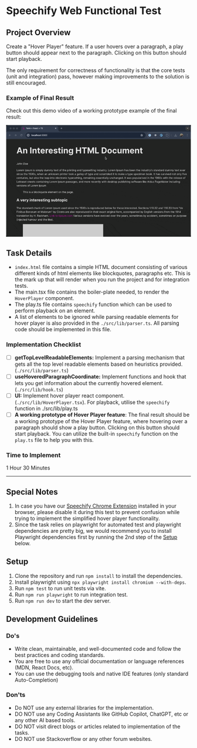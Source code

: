 # Speechify Web Functional Test

## Project Overview

Create a "Hover Player" feature. If a user hovers over a paragraph, a play button should appear next to the paragraph. Clicking on this button should start playback.

The only requirement for correctness of functionality is that the core tests (unit and integration) pass, however making improvements to the solution is still encouraged.

### Example of Final Result
Check out this demo video of a working prototype example of the final result:

![Example](demo.gif)


## Task Details

- `index.html` file contains a simple HTML document consisting of various different kinds of html elements like blockquotes, paragraphs etc. This is the mark up that will render when you run the project and for integration tests.
- The main.tsx file contains the boiler-plate needed, to render the `HoverPlayer` component.
- The play.ts file contains `speechify` function which can be used to perform playback on an element.
- A list of elements to be ignored while parsing readable elements for hover player is also provided in the `./src/lib/parser.ts`. All parsing code should be implemented in this file.

### Implementation Checklist

- [ ] **getTopLevelReadableElements:** Implement a parsing mechanism that gets all the top level readable elements based on heuristics provided. (`./src/lib/parser.ts`)
- [ ] **useHoveredParagraphCoordinate:** Implement functions and hook that lets you get information about the currently hovered element. (`./src/lib/hook.ts`)
- [ ] **UI:** Implement hover player react component. (`./src/lib/HoverPlayer.tsx`). For playback, utilise the `speechify` function in ./src/lib/play.ts
- [ ] **A working prototype of Hover Player feature**: The final result should be a working prototype of the Hover Player feature, where hovering over a paragraph should show a play button. Clicking on this button should start playback. You can utilize the built-in `speechify` function on the `play.ts` file to help you with this.

### Time to Implement

1 Hour 30 Minutes

---
## Special Notes
1. In case you have our [Speechify Chrome Extension](https://chromewebstore.google.com/detail/speechify-text-to-speech/ljflmlehinmoeknoonhibbjpldiijjmm?hl=en) installed in your browser, please disable it during this test to prevent confusion while trying to implement the simplified hover player functionality.
2. Since the task relies on playwright for automated test and playwright dependencies are pretty big, we would recommend you to install Playwright dependencies first by running the 2nd step of the [Setup](#setup) below.

## Setup

1. Clone the repository and run `npm install` to install the dependencies.
2. Install playwright using `npx playwright install chromium --with-deps`.
3. Run `npm test` to run unit tests via vite.
4. Run `npm run playwright` to run integration test.
5. Run `npm run dev` to start the dev server.

## Development Guidelines

### Do's

- Write clean, maintainable, and well-documented code and follow the best practices and coding standards.
- You are free to use any official documentation or language references (MDN, React Docs, etc).
- You can use the debugging tools and native IDE features (only standard Auto-Completion)

### Don'ts

- Do NOT use any external libraries for the implementation.
- DO NOT use any Coding Assistants like GitHub Copilot, ChatGPT, etc or any other AI based tools.
- DO NOT visit direct blogs or articles related to implementation of the tasks.
- DO NOT use Stackoverflow or any other forum websites.
